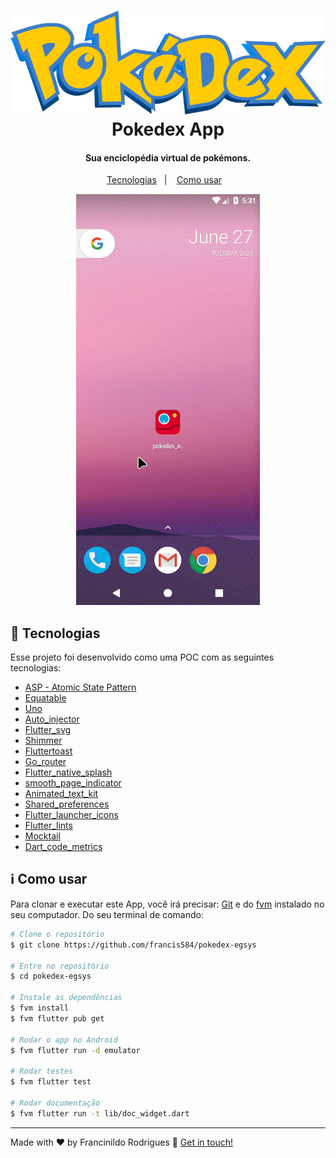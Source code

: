 <h1 align="center">
    <img alt="Pokedex App" src="assets/images/pokedex_logo.png" />
    <br>
    Pokedex App
</h1>

<h4 align="center">
  Sua enciclopédia virtual de pokémons.
</h4>
<!-- <p align="center">
  <img alt="GitHub top language" src="https://img.shields.io/github/languages/top/francis584/pokedex-egsys">

  <!-- <img alt="GitHub language count" src="https://img.shields.io/github/languages/count/francis584/pokedex-egsys">

  <img alt="Repository size" src="https://img.shields.io/github/repo-size/francis584/pokedex-egsys"> 
  <a href="https://github.com/francis584/TMDb-App/commits/master">
    <img alt="GitHub last commit (branch)" src="https://img.shields.io/github/last-commit/francis584/pokedex-egsys/main">
  </a>

  <a href="https://github.com/francis584/pokedex-egsys/issues">
    <img alt="GitHub issues" src="https://img.shields.io/github/issues/francis584/pokedex-egsys">

  </a>

  <img alt="GitHub" src="https://img.shields.io/?logo=flutter">
</p>-->

<p align="center">
  <a href="#rocket-tecnologias">Tecnologias</a>&nbsp;&nbsp;&nbsp;|&nbsp;&nbsp;&nbsp;
  <a href="#information_source-como-usar">Como usar</a>&nbsp;&nbsp;&nbsp;
</p>

<p align="center">
  <img alt="Apresentação" src="assets/gifs/pokedex.gif">
  
</p>

## :rocket: Tecnologias

Esse projeto foi desenvolvido como uma POC com as seguintes tecnologias:

- [ASP - Atomic State Pattern](https://pub.dev/packages/asp)
- [Equatable](https://pub.dev/packages/equatable)
- [Uno](https://pub.dev/packages/uno)
- [Auto_injector](https://pub.dev/packages/auto_injector)
- [Flutter_svg](https://pub.dev/packages/flutter_svg)
- [Shimmer](https://pub.dev/packages/shimmer)
- [Fluttertoast](https://pub.dev/packages/fluttertoast)
- [Go_router](https://pub.dev/packages/go_router)
- [Flutter_native_splash](https://pub.dev/packages/flutter_native_splash)
- [smooth_page_indicator](https://pub.dev/packages/smooth_page_indicator)
- [Animated_text_kit](https://pub.dev/packages/animated_text_kit)
- [Shared_preferences](https://pub.dev/packages/shared_preferences)
- [Flutter_launcher_icons](https://pub.dev/packages/flutter_launcher_icons)
- [Flutter_lints](https://pub.dev/packages/flutter_lints)
- [Mocktail](https://pub.dev/packages/mocktail)
- [Dart_code_metrics](https://pub.dev/packages/dart_code_metrics)

## :information_source: Como usar

Para clonar e executar este App, você irá precisar: [Git](https://git-scm.com) e do [fvm][fvm] instalado no seu computador. Do seu terminal de comando:

```bash
# Clone o repositório
$ git clone https://github.com/francis584/pokedex-egsys

# Entre no repositório
$ cd pokedex-egsys

# Instale as dependências
$ fvm install
$ fvm flutter pub get

# Rodar o app no Android
$ fvm flutter run -d emulator

# Rodar testes
$ fvm flutter test

# Rodar documentação
$ fvm flutter run -t lib/doc_widget.dart
```

---

Made with ♥ by Francinildo Rodrigues :wave: [Get in touch!](https://www.linkedin.com/in/francinildo-rodrigues/)

[fvm]: https://fvm.app/
[vc]: https://code.visualstudio.com/

